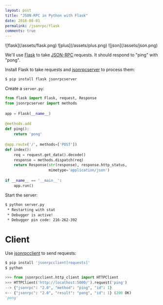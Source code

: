 ```yaml
---
layout: post
title: "JSON-RPC in Python with Flask"
date: 2016-08-01
permalink: /jsonrpc/flask
comments: true
---
```

<div class="wide-logos" markdown="1">
![flask](/assets/flask.png)
![plus](/assets/plus.png)
![json](/assets/json.png)
</div>

We'll use [Flask](http://flask.pocoo.org) to take
[JSON-RPC](http://www.jsonrpc.org/) requests. It should respond to "ping" with
"pong".

Install Flask to take requests and
[jsonrpcserver](http://jsonrpcserver.readthedocs.io/) to process them:

```sh
$ pip install flask jsonrpcserver
```
Create a `server.py`:

```python
from flask import Flask, request, Response
from jsonrpcserver import methods

app = Flask(__name__)

@methods.add
def ping():
    return 'pong'

@app.route('/', methods=['POST'])
def index():
    req = request.get_data().decode()
    response = methods.dispatch(req)
    return Response(str(response), response.http_status,
                    mimetype='application/json')

if __name__ == '__main__':
    app.run()
```
Start the server:

```sh
$ python server.py
 * Restarting with stat
 * Debugger is active!
 * Debugger pin code: 216-262-392
```

Client
======
Use [jsonrpcclient](http://jsonrpcclient.readthedocs.io/) to send requests:

```sh
$ pip install 'jsonrpcclient[requests]'
$ python
```
```python
>>> from jsonrpcclient.http_client import HTTPClient
>>> HTTPClient('http://localhost:5000/').request('ping')
--> {"jsonrpc": "2.0", "method": "ping", "id": 1}
<-- {"jsonrpc": "2.0", "result": "pong", "id": 1} (200 OK)
'pong'
```
